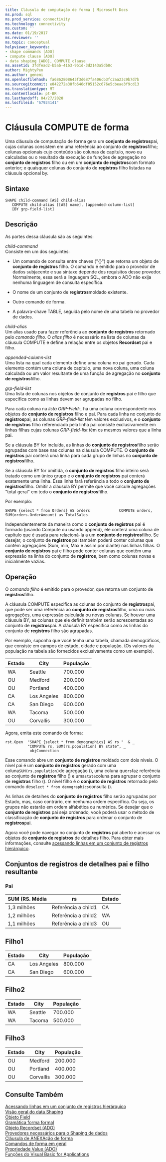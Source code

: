 ```yaml
---
title: Cláusula de computação de forma | Microsoft Docs
ms.prod: sql
ms.prod_service: connectivity
ms.technology: connectivity
ms.custom: ''
ms.date: 01/19/2017
ms.reviewer: ''
ms.topic: conceptual
helpviewer_keywords:
- shape commands [ADO]
- compute clause [ADO]
- data shaping [ADO], COMPUTE clause
ms.assetid: 3fdfead2-b5ab-4163-9b1d-3d2143a5db8c
author: MightyPen
ms.author: genemi
ms.openlocfilehash: fa6862808643f3d687fa406cb3fc2aa23c9b7d7b
ms.sourcegitcommit: e042272a38fb646df05152c676e5cbeae3f9cd13
ms.translationtype: MT
ms.contentlocale: pt-BR
ms.lasthandoff: 04/27/2020
ms.locfileid: "67924141"
---
```

# <a name="shape-compute-clause"></a>Cláusula COMPUTE de forma
Uma cláusula de computação de forma gera um **conjunto de registros**pai, cujas colunas consistem em uma referência ao conjunto de **registros**filho; colunas opcionais cujo conteúdo são colunas de capítulo, novo ou calculadas ou o resultado da execução de funções de agregação no **conjunto de registros** filho ou em um **conjunto de registros**com formato anterior; e quaisquer colunas do conjunto de **registros** filho listadas na cláusula opcional by.  
  
## <a name="syntax"></a>Sintaxe  
  
```  
SHAPE child-command [AS] child-alias  
   COMPUTE child-alias [[AS] name], [appended-column-list]  
   [BY grp-field-list]  
```  
  
## <a name="description"></a>Descrição  
 As partes dessa cláusula são as seguintes:  
  
 *child-command*  
 Consiste em um dos seguintes:  
  
-   Um comando de consulta entre chaves ("{}") que retorna um objeto de **conjunto de registros** filho. O comando é emitido para o provedor de dados subjacente e sua sintaxe depende dos requisitos desse provedor. Normalmente, essa será a linguagem SQL, embora o ADO não exija nenhuma linguagem de consulta específica.  
  
-   O nome de um conjunto de **registros**moldado existente.  
  
-   Outro comando de forma.  
  
-   A palavra-chave TABLE, seguida pelo nome de uma tabela no provedor de dados.  
  
 *child-alias*  
 Um alias usado para fazer referência ao **conjunto de registros** retornado pelo *comando filho.* O *alias filho* é necessário na lista de colunas da cláusula COMPUTE e define a relação entre os objetos **Recordset** pai e filho.  
  
 *appended-column-list*  
 Uma lista na qual cada elemento define uma coluna no pai gerado. Cada elemento contém uma coluna de capítulo, uma nova coluna, uma coluna calculada ou um valor resultante de uma função de agregação no **conjunto de registros**filho.  
  
 *grp-field-list*  
 Uma lista de colunas nos objetos de conjunto de **registros** pai e filho que especifica como as linhas devem ser agrupadas no filho.  
  
 Para cada coluna na *lista GRP-Field-,* há uma coluna correspondente nos objetos do **conjunto de registros** filho e pai. Para cada linha no conjunto de **registros**pai, as colunas *GRP-field-list* têm valores exclusivos, e o **conjunto de registros** filho referenciado pela linha pai consiste exclusivamente em linhas filhas cujas colunas *GRP-field-list* têm os mesmos valores que a linha pai.  
  
 Se a cláusula BY for incluída, as linhas do **conjunto de registros**filho serão agrupadas com base nas colunas na cláusula COMPUTE. O **conjunto de registros** pai conterá uma linha para cada grupo de linhas no **conjunto de registros**filho.  
  
 Se a cláusula BY for omitida, o **conjunto de registros** filho inteiro será tratado como um único grupo e o **conjunto de registros** pai conterá exatamente uma linha. Essa linha fará referência a todo o **conjunto de registros**filho. Omitir a cláusula BY permite que você calcule agregações "total geral" em todo o **conjunto de registros**filho.  
  
 Por exemplo:  
  
```  
SHAPE {select * from Orders} AS orders             COMPUTE orders, SUM(orders.OrderAmount) as TotalSales         
```  
  
 Independentemente da maneira como o **conjunto de registros** pai é formado (usando Compute ou usando append), ele conterá uma coluna de capítulo que é usada para relacioná-la a um **conjunto de registros**filho. Se desejar, o conjunto de **registros** pai também poderá conter colunas que contêm agregações (Sum, min, Max e assim por diante) nas linhas filhas. O **conjunto de registros** pai e filho pode conter colunas que contêm uma expressão na linha do conjunto de **registros**, bem como colunas novas e inicialmente vazias.  
  
## <a name="operation"></a>Operação  
 O *comando filho* é emitido para o provedor, que retorna um conjunto de **registros**filho.  
  
 A cláusula COMPUTE especifica as colunas do conjunto de **registros**pai, que pode ser uma referência ao **conjunto de registros**filho, uma ou mais agregações, uma expressão calculada ou novas colunas. Se houver uma cláusula BY, as colunas que ele definir também serão acrescentadas ao conjunto de **registros**pai. A cláusula BY especifica como as linhas do conjunto de **registros** filho são agrupadas.  
  
 Por exemplo, suponha que você tenha uma tabela, chamada demográficos, que consiste em campos de estado, cidade e população. (Os valores da população na tabela são fornecidos exclusivamente como um exemplo).  
  
|Estado|City|População|  
|-----------|----------|----------------|  
|WA|Seattle|700.000|  
|OU|Medford|200.000|  
|OU|Portland|400.000|  
|CA|Los Angeles|800.000|  
|CA|San Diego|600.000|  
|WA|Tacoma|500.000|  
|OU|Corvallis|300.000|  
  
 Agora, emita este comando de forma:  
  
```  
rst.Open  "SHAPE {select * from demographics} AS rs "  & _  
          "COMPUTE rs, SUM(rs.population) BY state", _  
           objConnection  
```  
  
 Esse comando abre um **conjunto de registros** moldado com dois níveis. O nível pai é um **conjunto de registros** gerado com uma coluna`SUM(rs.population)`de agregação (), uma coluna que`rs`faz referência ao conjunto de **registros** filho () e uma`state`coluna para agrupar o conjunto de **registros** filho (). O nível filho é o **conjunto de registros** retornado pelo comando de`select * from demographics`consulta ().  
  
 As linhas de detalhes do **conjunto de registros** filho serão agrupadas por Estado, mas, caso contrário, em nenhuma ordem específica. Ou seja, os grupos não estarão em ordem alfabética ou numérica. Se desejar que o **conjunto de registros** pai seja ordenado, você poderá usar o método de classificação de **conjunto de registros** para ordenar o conjunto de **registros**pai.  
  
 Agora você pode navegar no conjunto de **registros** pai aberto e acessar os objetos do **conjunto de registros** de detalhes filho. Para obter mais informações, consulte [acessando linhas em um conjunto de registros hierárquico](../../../ado/guide/data/accessing-rows-in-a-hierarchical-recordset.md).  
  
## <a name="resultant-parent-and-child-detail-recordsets"></a>Conjuntos de registros de detalhes pai e filho resultante  
  
### <a name="parent"></a>Pai  
  
|SUM (RS. Média|rs|Estado|  
|---------------------------|--------|-----------|  
|1,3 milhões|Referência a child1|CA|  
|1,2 milhões|Referência a child2|WA|  
|1,1 milhões|Referência a child3|OU|  
  
## <a name="child1"></a>Filho1  
  
|Estado|City|População|  
|-----------|----------|----------------|  
|CA|Los Angeles|800.000|  
|CA|San Diego|600.000|  
  
## <a name="child2"></a>Filho2  
  
|Estado|City|População|  
|-----------|----------|----------------|  
|WA|Seattle|700.000|  
|WA|Tacoma|500.000|  
  
## <a name="child3"></a>Filho3  
  
|Estado|City|População|  
|-----------|----------|----------------|  
|OU|Medford|200.000|  
|OU|Portland|400.000|  
|OU|Corvallis|300.000|  
  
## <a name="see-also"></a>Consulte Também  
 [Acessando linhas em um conjunto de registros hierárquico](../../../ado/guide/data/accessing-rows-in-a-hierarchical-recordset.md)   
 [Visão geral do data Shaping](../../../ado/guide/data/data-shaping-overview.md)   
 [Objeto Field](../../../ado/reference/ado-api/field-object.md)   
 [Gramática forma formal](../../../ado/guide/data/formal-shape-grammar.md)   
 [Objeto Recordset (ADO)](../../../ado/reference/ado-api/recordset-object-ado.md)   
 [Provedores necessários para o Shaping de dados](../../../ado/guide/data/required-providers-for-data-shaping.md)   
 [Cláusula de ANEXAção de forma](../../../ado/guide/data/shape-append-clause.md)   
 [Comandos de forma em geral](../../../ado/guide/data/shape-commands-in-general.md)   
 [Propriedade Value (ADO)](../../../ado/reference/ado-api/value-property-ado.md)   
 [Funções do Visual Basic for Applications](../../../ado/guide/data/visual-basic-for-applications-functions.md)
